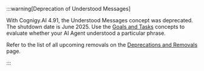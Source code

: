 

:::warning[Deprecation of Understood Messages]

  With Cognigy.AI 4.91, the Understood Messages concept was deprecated. The shutdown date is June 2025. Use the [Goals and Tasks](https://docs.cognigy.com/ai/analyze/goals-and-tasks/overview/) concepts to evaluate whether your AI Agent understood a particular phrase.

  Refer to the list of all upcoming removals on the [Deprecations and Removals](https://docs.cognigy.com/release-notes/deprecations-and-removals/) page.

:::

